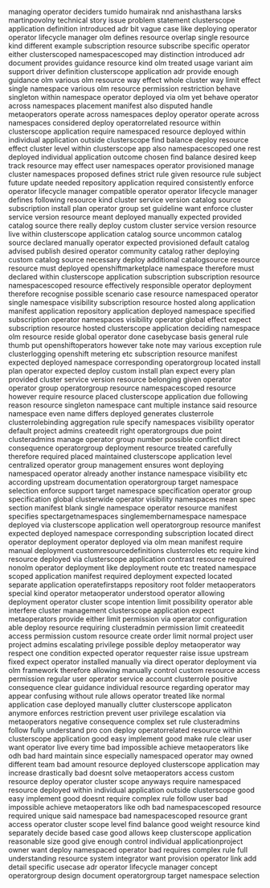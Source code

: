 managing operator deciders tumido humairak nnd anishasthana larsks martinpovolny technical story issue problem statement clusterscope application definition introduced adr bit vague case like deploying operator operator lifecycle manager olm defines resource overlap single resource kind different example subscription resource subscribe specific operator either clusterscoped namespacescoped may distinction introduced adr document provides guidance resource kind olm treated usage variant aim support driver definition clusterscope application adr provide enough guidance olm various olm resource way effect whole cluster way limit effect single namespace various olm resource permission restriction behave singleton within namespace operator deployed via olm yet behave operator across namespaces placement manifest also disputed handle metaoperators operate across namespaces deploy operator operate across namespaces considered deploy operatorrelated resource within clusterscope application require namespaced resource deployed within individual application outside clusterscope find balance deploy resource effect cluster level within clusterscope app also namespacescoped one rest deployed individual application outcome chosen find balance desired keep track resource may effect user namespaces operator provisioned manage cluster namespaces proposed defines strict rule given resource rule subject future update needed repository application required consistently enforce operator lifecycle manager compatible operator operator lifecycle manager defines following resource kind cluster service version catalog source subscription install plan operator group set guideline want enforce cluster service version resource meant deployed manually expected provided catalog source there really deploy custom cluster service version resource live within clusterscope application catalog source uncommon catalog source declared manually operator expected provisioned default catalog advised publish desired operator community catalog rather deploying custom catalog source necessary deploy additional catalogsource resource resource must deployed openshiftmarketplace namespace therefore must declared within clusterscope application subscription subscription resource namespacescoped resource effectively responsible operator deployment therefore recognise possible scenario case resource namespaced operator single namespace visibility subscription resource hosted along application manifest application repository application deployed namespace specified subscription operator namespaces visibility operator global effect expect subscription resource hosted clusterscope application deciding namespace olm resource reside global operator done casebycase basis general rule thumb put openshiftoperators however take note may various exception rule clusterlogging openshift metering etc subscription resource manifest expected deployed namespace corresponding operatorgroup located install plan operator expected deploy custom install plan expect every plan provided cluster service version resource belonging given operator operator group operatorgroup resource namespacescoped resource however require resource placed clusterscope application due following reason resource singleton namespace cant multiple instance said resource namespace even name differs deployed generates clusterrole clusterrolebinding aggregation rule specify namespaces visibility operator default project admins createedit right operatorgroups due point clusteradmins manage operator group number possible conflict direct consequence operatorgroup deployment resource treated carefully therefore required placed maintained clusterscope application level centralized operator group management ensures wont deploying namespaced operator already another instance namespace visibility etc according upstream documentation operatorgroup target namespace selection enforce support target namespace specification operator group specification global clusterwide operator visibility namespaces mean spec section manifest blank single namespace operator resource manifest specifies spectargetnamespaces singlemembernamespace namespace deployed via clusterscope application well operatorgroup resource manifest expected deployed namespace corresponding subscription located direct operator deployment operator deployed via olm mean manifest require manual deployment customresourcedefinitions clusterroles etc require kind resource deployed via clusterscope application contrast resource required nonolm operator deployment like deployment route etc treated namespace scoped application manifest required deployment expected located separate application operatefirstapps repository root folder metaoperators special kind operator metaoperator understood operator allowing deployment operator cluster scope intention limit possibility operator able interfere cluster management clusterscope application expect metaoperators provide either limit permission via operator configuration able deploy resource requiring clusteradmin permission limit createedit access permission custom resource create order limit normal project user project admins escalating privilege possible deploy metaoperator way respect one condition expected operator requester raise issue upstream fixed expect operator installed manually via direct operator deployment via olm framework therefore allowing manually control custom resource access permission regular user operator service account clusterrole positive consequence clear guidance individual resource regarding operator may appear confusing without rule allows operator treated like normal application case deployed manually clutter clusterscope applicaton anymore enforces restriction prevent user privilege escalation via metaoperators negative consequence complex set rule clusteradmins follow fully understand pro con deploy operatorrelated resource within clusterscope application good easy implement good make rule clear user want operator live every time bad impossible achieve metaoperators like odh bad hard maintain since especially namespaced operator may owned different team bad amount resource deployed clusterscope application may increase drastically bad doesnt solve metaoperators access custom resource deploy operator cluster scope anyways require namespaced resource deployed within individual application outside clusterscope good easy implement good doesnt require complex rule follow user bad impossible achieve metaoperators like odh bad namespacescoped resource required unique said namespace bad namespacescoped resource grant access operator cluster scope level find balance good weight resource kind separately decide based case good allows keep clusterscope application reasonable size good give enough control individual applicationproject owner want deploy namespaced operator bad requires complex rule full understanding resource system integrator want provision operator link add detail specific usecase adr operator lifecycle manager concept operatorgroup design document operatorgroup target namespace selection